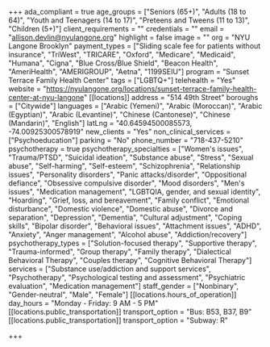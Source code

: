 +++
ada_compliant = true
age_groups = ["Seniors (65+)", "Adults (18 to 64)", "Youth and Teenagers (14 to 17)", "Preteens and Tweens (11 to 13)", "Children (5+)"]
client_requirements = ""
credentials = ""
email = "allison.devlin@nyulangone.org"
highlight = false
image = ""
org = "NYU Langone Brooklyn"
payment_types = ["Sliding scale fee for patients without insurance", "TriWest", "TRICARE", "Oxford", "Medicare", "Medicaid", "Humana", "Cigna", "Blue Cross/Blue Shield", "Beacon Health", "AmeriHealth", "AMERIGROUP", "Aetna", "1199SEIU"]
program = "Sunset Terrace Family Health Center"
tags = ["LGBTQ+"]
telehealth = "Yes"
website = "https://nyulangone.org/locations/sunset-terrace-family-health-center-at-nyu-langone"
[[locations]]
address = "514 49th Street"
boroughs = ["Citywide"]
languages = ["Arabic (Yemeni)", "Arabic (Moroccan)", "Arabic (Egyptian)", "Arabic (Levantine)", "Chinese (Cantonese)", "Chinese (Mandarin)", "English"]
latLng = "40.64594500085573, -74.00925300578919"
new_clients = "Yes"
non_clinical_services = ["Psychoeducation"]
parking = "No"
phone_number = "718-437-5210"
psychotherapy = true
psychotherapy_specialties = ["Women's issues", "Trauma/PTSD", "Suicidal ideation", "Substance abuse", "Stress", "Sexual abuse", "Self-harming", "Self-esteem", "Schizophrenia", "Relationship issues", "Personality disorders", "Panic attacks/disorder", "Oppositional defiance", "Obsessive compulsive disorder", "Mood disorders", "Men's issues", "Medication management", "LGBTQIA, gender, and sexual identity", "Hoarding", "Grief, loss, and bereavement", "Family conflict", "Emotional disturbance", "Domestic violence", "Domestic abuse", "Divorce and separation", "Depression", "Dementia", "Cultural adjustment", "Coping skills", "Bipolar disorder", "Behavioral issues", "Attachment issues", "ADHD", "Anxiety", "Anger management", "Alcohol abuse", "Addiction/recovery"]
psychotherapy_types = ["Solution-focused therapy", "Supportive therapy", "Trauma-informed", "Group therapy", "Family therapy", "Dialectical Behavioral Therapy", "Couples therapy", "Cognitive Behavioral Therapy"]
services = ["Substance use/addiction and support services", "Psychotherapy", "Psychological testing and assessment", "Psychiatric evaluation", "Medication management"]
staff_gender = ["Nonbinary", "Gender-neutral", "Male", "Female"]
[[locations.hours_of_operation]]
day_hours = "Monday - Friday: 9 AM - 5 PM"
[[locations.public_transportation]]
transport_option = "Bus: B53, B37, B9"
[[locations.public_transportation]]
transport_option = "Subway: R"

+++
